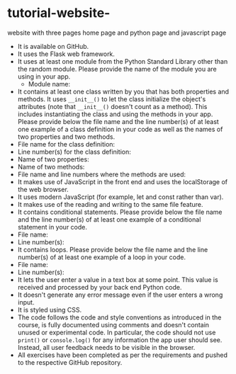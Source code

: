 # tutorial-website-
website with three pages home page and python page and javascript page 
- It is available on GitHub.
- It uses the Flask web framework.
- It uses at least one module from the Python Standard Library other than the random module.
  Please provide the name of the module you are using in your app.
  - Module name:
-  It contains at least one class written by you that has both properties and methods. It uses `__init__()` to let the class initialize the object's attributes (note that  `__init__()` doesn't count as a method). This includes instantiating the class and using the methods in your app. Please provide below the file name and the line number(s) of at least one example of a class definition in your code as well as the names of two properties and two methods.
  - File name for the class definition:
  - Line number(s) for the class definition:
  - Name of two properties:
  - Name of two methods: 
  - File name and line numbers where the methods are used: 
-  It makes use of JavaScript in the front end and uses the localStorage of the web browser.
- It uses modern JavaScript (for example, let and const rather than var).
- It makes use of the reading and writing to the same file feature.
-  It contains conditional statements. Please provide below the file name and the line number(s) of at least
  one example of a conditional statement in your code.
  - File name:
  - Line number(s):
-  It contains loops. Please provide below the file name and the line number(s) of at least
  one example of a loop in your code.
  - File name:
  - Line number(s):
-  It lets the user enter a value in a text box at some point.
  This value is received and processed by your back end Python code.
-  It doesn't generate any error message even if the user enters a wrong input.
-  It is styled using CSS.
-  The code follows the code and style conventions as introduced in the course, is fully documented using comments and doesn't contain unused or experimental code. 
  In particular, the code should not use `print()` or `console.log()` for any information the app user should see. Instead, all user feedback needs to be visible in the browser.  
-  All exercises have been completed as per the requirements and pushed to the respective GitHub repository.

